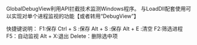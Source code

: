 GlobalDebugView利用API拦截技术监测Windows程序。
与LoadDll配套使用可以实现对单个进程监视的功能【或者转用“DebugView”】

快捷键说明：
F1:保存
Ctrl + S :保存
Alt + S :保存
Alt + E :清空
F2:筛选进程
F5：自动监视
Alt + X:退出
Delete：删除选中项 